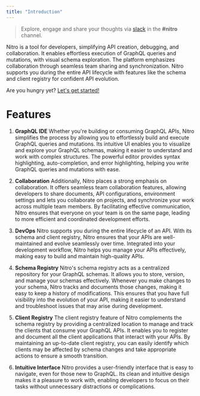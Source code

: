 ```yaml
---
title: "Introduction"
---
```


> Explore, engage and share your thoughts via [slack](http://slack.chillicream.com/) in the **#nitro** channel.

Nitro is a tool for developers, simplifying API creation, debugging, and collaboration. It enables effortless execution of GraphQL queries and mutations, with visual schema exploration. The platform emphasizes collaboration through seamless team sharing and synchronization. Nitro supports you during the entire API lifecycle with features like the schema and client registry for confident API evolution.

Are you hungry yet? [Let's get started!](/docs/nitro/getting-started)

# Features

1. **GraphQL IDE**
   Whether you're building or consuming GraphQL APIs, Nitro simplifies the process by allowing you to effortlessly build and execute GraphQL queries and mutations. Its intuitive UI enables you to visualize and explore your GraphQL schemas, making it easier to understand and work with complex structures. The powerful editor provides syntax highlighting, auto-completion, and error highlighting, helping you write GraphQL queries and mutations with ease.

2. **Collaboration**
   Additionally, Nitro places a strong emphasis on collaboration. It offers seamless team collaboration features, allowing developers to share documents, API configurations, environment settings and lets you collaborate on projects, and synchronize your work across multiple team members. By facilitating effective communication, Nitro ensures that everyone on your team is on the same page, leading to more efficient and coordinated development efforts.

3. **DevOps**
   Nitro supports you during the entire lifecycle of an API. With its schema and client registry, Nitro ensures that your APIs are well-maintained and evolve seamlessly over time. Integrated into your development workflow, Nitro helps you manage your APIs effectively, making easy to build and maintain high-quality APIs.

4. **Schema Registry**
   Nitro's schema registry acts as a centralized repository for your GraphQL schemas. It allows you to store, version, and manage your schemas effectively. Whenever you make changes to your schema, Nitro tracks and documents those changes, making it easy to keep a history of modifications. This ensures that you have full visibility into the evolution of your API, making it easier to understand and troubleshoot issues that may arise during development.

5. **Client Registry**
   The client registry feature of Nitro complements the schema registry by providing a centralized location to manage and track the clients that consume your GraphQL APIs. It enables you to register and document all the client applications that interact with your APIs. By maintaining an up-to-date client registry, you can easily identify which clients may be affected by schema changes and take appropriate actions to ensure a smooth transition.

6. **Intuitive Interface**
   Nitro provides a user-friendly interface that is easy to navigate, even for those new to GraphQL. Its clean and intuitive design makes it a pleasure to work with, enabling developers to focus on their tasks without unnecessary distractions or complications.

